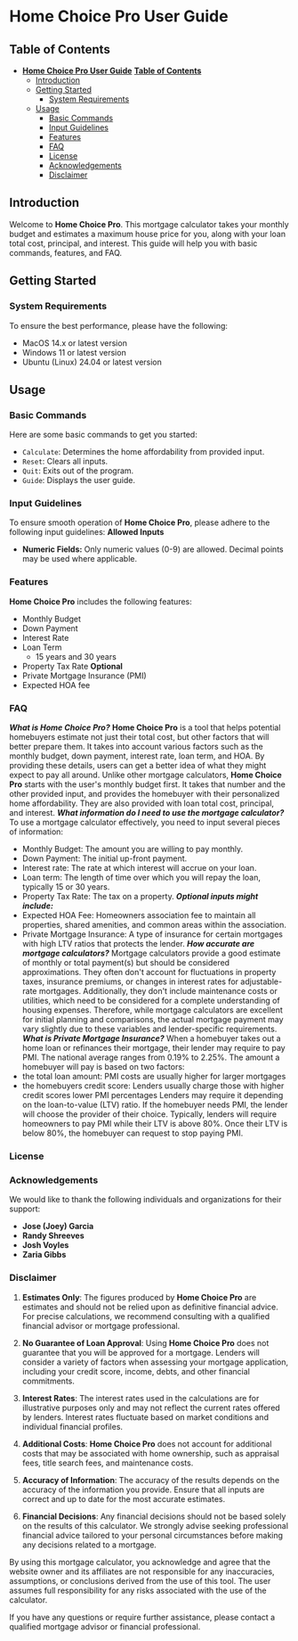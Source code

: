 # **Home Choice Pro User Guide**

## **Table of Contents**
- [**Home Choice Pro User Guide**](#home-choice-pro-user-guide)
    [**Table of Contents**](#table-of-contents)
  - [Introduction](#introduction)
  - [Getting Started](#getting-started)
    - [System Requirements](#system-requirements)
  - [Usage](#usage)
    - [Basic Commands](#basic-commands)
    - [Input Guidelines](#input-guidelines)
    - [Features](#features)
    - [FAQ](#faq)
    - [License](#license)
    - [Acknowledgements](#acknowledgements)
    - [Disclaimer](#disclaimer)

## Introduction
Welcome to **Home Choice Pro**. This mortgage calculator takes your monthly budget and estimates a maximum house price for you, along with your loan total cost, principal, and interest. This guide will help you with basic commands, features, and FAQ.

## Getting Started

### System Requirements
To ensure the best performance, please have the following:
- MacOS 14.x or latest version
- Windows 11 or latest version
- Ubuntu (Linux) 24.04 or latest version

## Usage

### Basic Commands
Here are some basic commands to get you started:

- `Calculate`: Determines the home affordability   from provided input.
- `Reset`: Clears all inputs.
- `Quit`: Exits out of the program.
- `Guide`: Displays the user guide.

### Input Guidelines
To ensure smooth operation of **Home Choice Pro**, please adhere to the following input guidelines:
**Allowed Inputs**
- **Numeric Fields:** Only numeric values (0-9) are allowed. Decimal points may be used where applicable.

### Features
**Home Choice Pro** includes the following features:
- Monthly Budget
- Down Payment
- Interest Rate
- Loan Term
  - 15 years and 30 years
- Property Tax Rate
**Optional**
- Private Mortgage Insurance (PMI) 
- Expected HOA fee 

### FAQ
***What is **Home Choice Pro**?***
**Home Choice Pro** is a tool that helps potential homebuyers estimate not just their total cost, but other factors that will better prepare them. It takes into account various factors such as the monthly budget, down payment, interest rate, loan term, and HOA. By providing these details, users can get a better idea of what they might expect to pay all around. Unlike other mortgage calculators, **Home Choice Pro** starts with the user's monthly budget first. It takes that number and the other provided input, and provides the homebuyer with their personalized home affordability. They are also provided with loan total cost, principal, and interest.
***What information do I need to use the mortgage calculator?***
To use a mortgage calculator effectively, you need to input several pieces of information:
  - Monthly Budget: The amount you are willing to pay monthly.
  - Down Payment: The initial up-front payment.
  - Interest rate: The rate at which interest will accrue on your loan.
  - Loan term: The length of time over which you will repay the loan, typically 15 or 30 years.
  - Property Tax Rate: The tax on a property.
  ***Optional inputs might include:***
  - Expected HOA Fee: Homeowners association fee to maintain all properties, shared amenities, and common areas within the association.
  - Private Mortgage Insurance: A type of insurance for certain mortgages with high LTV ratios that protects the lender.
***How accurate are mortgage calculators?***
Mortgage calculators provide a good estimate of monthly or total payment(s) but should be considered approximations. They often don't account for fluctuations in property taxes, insurance premiums, or changes in interest rates for adjustable-rate mortgages. Additionally, they don't include maintenance costs or utilities, which need to be considered for a complete understanding of housing expenses. Therefore, while mortgage calculators are excellent for initial planning and comparisons, the actual mortgage payment may vary slightly due to these variables and lender-specific requirements.
***What is Private Mortgage Insurance?***
When a homebuyer takes out a home loan or refinances their mortgage, their lender may require to pay PMI. The national average ranges from 0.19% to 2.25%. The amount a homebuyer will pay is based on two factors: 
- the total loan amount: PMI costs are usually higher for larger mortgages
- the homebuyers credit score: Lenders usually charge those with higher credit scores lower PMI percentages
Lenders may require it depending on the loan-to-value (LTV) ratio. If the homebuyer needs PMI, the lender will choose the provider of their choice. Typically, lenders will require homeowners to pay PMI while their LTV is above 80%. Once their LTV is below 80%, the homebuyer can request to stop paying PMI.

### License

### Acknowledgements
We would like to thank the following individuals and organizations for their support:
- **Jose (Joey) Garcia**
- **Randy Shreeves**
- **Josh Voyles**
- **Zaria Gibbs**

### Disclaimer  
1. **Estimates Only**: The figures produced by **Home Choice Pro** are estimates and should not be relied upon as definitive financial advice. For precise calculations, we recommend consulting with a qualified financial advisor or mortgage professional.

2. **No Guarantee of Loan Approval**: Using **Home Choice Pro** does not guarantee that you will be approved for a mortgage. Lenders will consider a variety of factors when assessing your mortgage application, including your credit score, income, debts, and other financial commitments.

3. **Interest Rates**: The interest rates used in the calculations are for illustrative purposes only and may not reflect the current rates offered by lenders. Interest rates fluctuate based on market conditions and individual financial profiles.

4. **Additional Costs**: **Home Choice Pro** does not account for additional costs that may be associated with home ownership, such as appraisal fees, title search fees, and maintenance costs.

5. **Accuracy of Information**: The accuracy of the results depends on the accuracy of the information you provide. Ensure that all inputs are correct and up to date for the most accurate estimates.

6. **Financial Decisions**: Any financial decisions should not be based solely on the results of this calculator. We strongly advise seeking professional financial advice tailored to your personal circumstances before making any decisions related to a mortgage.

By using this mortgage calculator, you acknowledge and agree that the website owner and its affiliates are not responsible for any inaccuracies, assumptions, or conclusions derived from the use of this tool. The user assumes full responsibility for any risks associated with the use of the calculator.

If you have any questions or require further assistance, please contact a qualified mortgage advisor or financial professional. 
